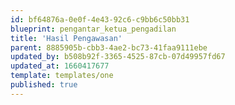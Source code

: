 ```yaml
---
id: bf64876a-0e0f-4e43-92c6-c9bb6c50bb31
blueprint: pengantar_ketua_pengadilan
title: 'Hasil Pengawasan'
parent: 8885905b-cbb3-4ae2-bc73-41faa9111ebe
updated_by: b508b92f-3365-4525-87cb-07d49957fd67
updated_at: 1660417677
template: templates/one
published: true
---
```

